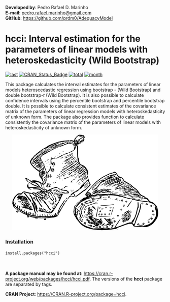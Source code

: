 **Developed by**: Pedro Rafael D. Marinho </br>
**E-mail**: pedro.rafael.marinho@gmail.com </br>
**GitHub**: https://github.com/prdm0/AdequacyModel

# hcci: Interval estimation for the parameters of linear models with heteroskedasticity (Wild Bootstrap)

[![last](https://www.r-pkg.org/badges/last-release/hcci)](https://CRAN.R-project.org/package=hcci)
[![CRAN_Status_Badge](https://www.r-pkg.org/badges/version/hcci)](https://CRAN.R-project.org/package=hcci)
[![total](http://cranlogs.r-pkg.org/badges/grand-total/hcci)](https://CRAN.R-project.org/package=hcci)
[![month](https://cranlogs.r-pkg.org/badges/hcci)](https://CRAN.R-project.org/package=hcci)


This package calculates the interval estimates for the parameters of linear models heteroscedastic regression using bootstrap - (Wild Bootstrap) and double bootstrap-*t* (Wild Bootstrap). It is also possible to calculate confidence intervals using the percentile bootstrap and percentile bootstrap double. It is possible to calculate consistent estimates of the covariance matrix of the parameters of linear regression models with heteroskedasticity of unknown form. The package also provides function to calculate consistently the covariance matrix of the parameters of linear models with heteroskedasticity of unknown form.

<p align="center">
  <img width="460" height="300" src="https://raw.githubusercontent.com/PedroRafaelDinizMarinho/tempfiles/master/boots.png">
</p>


### Installation

`install.packages("hcci")` <br><br><br>

**A package manual may be found at**: https://cran.r-project.org/web/packages/hcci/hcci.pdf. The versions of the **hcci** package are separated by tags.

**CRAN Project**: https://CRAN.R-project.org/package=hcci.
